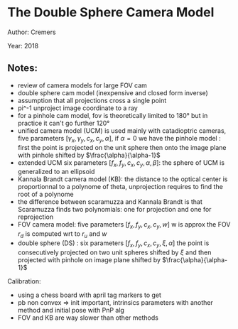 # The Double Sphere Camera Model

Author: Cremers

Year: 2018

Notes:
---
* review of camera models for large FOV cam
* double sphere cam model (inexpensive and closed form inverse)
* assumption that all projections cross a single point
* pi^-1 unproject image coordinate to a ray
* for a pinhole cam model, fov is theoretically limited to 180° but in practice it can't go further 120°
* unified camera model (UCM) is used mainly with catadioptric cameras, five parameters $[ \gamma_x, \gamma_y, c_x, c_y, \alpha]$, if $\alpha = 0$ we have the pinhole model : first the point is projected on the unit sphere then onto the image plane with pinhole shifted by $\frac{\alpha}{\alpha-1}$
* extended UCM six parameters $[f_x, f_y,c_x,c_y,\alpha, \beta]$: the sphere of UCM is generalized to an ellipsoid
* Kannala Brandt camera model (KB): the distance to the optical center is proportionnal to a polynome of theta, unprojection requires to find the root of a polynome
* the difference between scaramuzza and Kannala Brandt is that Scaramuzza finds two polynomials: one for projection and one for reprojection
* FOV camera model: five parameters $[f_x, f_y, c_x, c_y, w]$ w is approx the FOV $r_d$ is computed wrt to $r_u$ and $w$
* double sphere (DS) : six parameters  $[f_x, f_y, c_x, c_y, \xi, \alpha]$ the point is consecutively projected on two unit spheres shifted by $\xi$ and then projected with pinhole on image plane shifted by $\frac{\alpha}{\alpha-1}$

Calibration:
* using a chess board with april tag markers to get 
* pb non convex => init important, intrinsics parameters with another method and initial pose with PnP alg
* FOV and KB are way slower than other methods